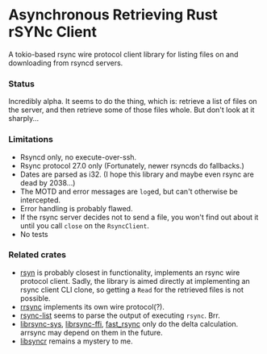 # Asynchronous Retrieving Rust rSYNc Client

A tokio-based rsync wire protocol client library for listing files on and downloading from rsyncd servers.

### Status
Incredibly alpha. It seems to do the thing, which is: retrieve a list of files on the server, and then retrieve some of those files whole.
But don't look at it sharply…

### Limitations
 * Rsyncd only, no execute-over-ssh.
 * Rsync protocol 27.0 only (Fortunately, newer rsyncds do fallbacks.)
 * Dates are parsed as i32. (I hope this library and maybe even rsync are dead by 2038…)
 * The MOTD and error messages are `log`ed, but can't otherwise be intercepted.
 * Error handling is probably flawed.
 * If the rsync server decides not to send a file, you won't find out about it until you call `close` on the `RsyncClient`.
 * No tests

### Related crates
 * [rsyn](https://crates.io/crates/rsyn)
   is probably closest in functionality, implements an rsync wire protocol client. Sadly, the library is aimed directly at implementing an rsync client CLI clone, so getting a `Read` for the retrieved files is not possible.
 * [rrsync](https://crates.io/crates/rrsync)
   implements its own wire protocol(?).
 * [rsync-list](https://crates.io/crates/rsync-list)
   seems to parse the output of executing `rsync`. Brr.
 * [librsync-sys](https://crates.io/crates/librsync-sys), [librsync-ffi](https://crates.io/crates/librsync-ffi), [fast_rsync](https://crates.io/crates/fast_rsync)
   only do the delta calculation. arrsync may depend on them in the future.
 * [libsyncr](https://crates.io/crates/librsyncr)
   remains a mystery to me.
